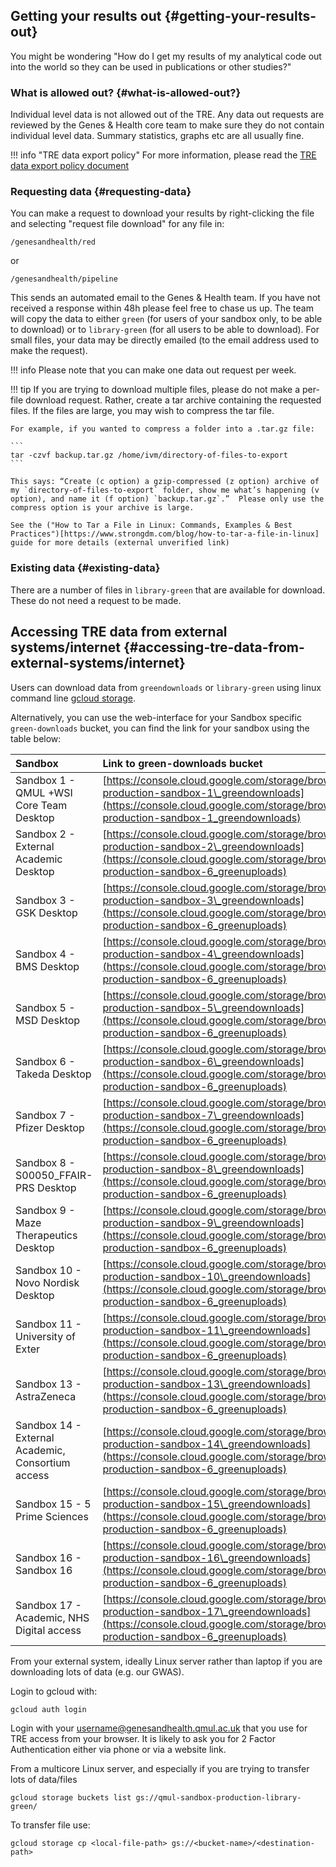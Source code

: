 ## Getting your results out {#getting-your-results-out}

You might be wondering "How do I get my results of my analytical code out into the world so they can be used in publications or other studies?"

### What is allowed out? {#what-is-allowed-out?}

Individual level data is not allowed out of the TRE. Any data out requests are reviewed by the Genes & Health core team to make sure they do not contain individual level data. Summary statistics, graphs etc are all usually fine. 

!!! info "TRE data export policy"
    For more information, please read the [TRE data export policy document](./TRE-data-export-policy-v2_5.pdf)

### Requesting data {#requesting-data}

You can make a request to download your results by right-clicking the file and selecting "request file download" for any file in:

```
/genesandhealth/red
```

or

```
/genesandhealth/pipeline
```

This sends an automated email to the Genes & Health team. If you have not received a response within 48h please feel free to chase us up. The team will copy the data to either `green` (for users of your sandbox only, to be able to download) or to `library-green` (for all users to be able to download). For small files, your data may be directly emailed (to the email address used to make the request).

!!! info
  Please note that you can make one data out request per week.

!!! tip
    If you are trying to download multiple files, please do not make a per-file download request.  Rather, create a tar archive containing the requested files.  If the files are large, you may wish to compress the tar file.

    For example, if you wanted to compress a folder into a .tar.gz file:

    ```
    tar -czvf backup.tar.gz /home/ivm/directory-of-files-to-export
    ```
    
    This says: “Create (c option) a gzip-compressed (z option) archive of my `directory-of-files-to-export` folder, show me what’s happening (v option), and name it (f option) `backup.tar.gz`.”  Please only use the compress option is your archive is large.

    See the ("How to Tar a File in Linux: Commands, Examples & Best Practices")[https://www.strongdm.com/blog/how-to-tar-a-file-in-linux] guide for more details (external unverified link) 

### Existing data {#existing-data}

There are a number of files in `library-green` that are available for download. These do not need a request to be made.


## Accessing TRE data from external systems/internet {#accessing-tre-data-from-external-systems/internet}

Users can download data from `greendownloads` or `library-green` using linux command line [gcloud storage](https://cloud.google.com/storage/docs).

Alternatively, you can use the web-interface for your Sandbox specific `green-downloads` bucket, you can find the link for your sandbox using the table below:

| Sandbox | Link to green-downloads bucket |
| :---- | :---- |
| Sandbox 1 \- QMUL \+WSI Core Team Desktop | [https://console.cloud.google.com/storage/browser/qmul-production-sandbox-1\_greendownloads](https://console.cloud.google.com/storage/browser/qmul-production-sandbox-1_greendownloads) |
| Sandbox 2 \- External Academic Desktop | [https://console.cloud.google.com/storage/browser/qmul-production-sandbox-2\_greendownloads](https://console.cloud.google.com/storage/browser/qmul-production-sandbox-6_greenuploads) |
| Sandbox 3 \- GSK Desktop | [https://console.cloud.google.com/storage/browser/qmul-production-sandbox-3\_greendownloads](https://console.cloud.google.com/storage/browser/qmul-production-sandbox-6_greenuploads) |
| Sandbox 4 \- BMS Desktop | [https://console.cloud.google.com/storage/browser/qmul-production-sandbox-4\_greendownloads](https://console.cloud.google.com/storage/browser/qmul-production-sandbox-6_greenuploads) |
| Sandbox 5 \- MSD Desktop | [https://console.cloud.google.com/storage/browser/qmul-production-sandbox-5\_greendownloads](https://console.cloud.google.com/storage/browser/qmul-production-sandbox-6_greenuploads) |
| Sandbox 6 \- Takeda Desktop | [https://console.cloud.google.com/storage/browser/qmul-production-sandbox-6\_greendownloads](https://console.cloud.google.com/storage/browser/qmul-production-sandbox-6_greenuploads) |
| Sandbox 7 \- Pfizer Desktop | [https://console.cloud.google.com/storage/browser/qmul-production-sandbox-7\_greendownloads](https://console.cloud.google.com/storage/browser/qmul-production-sandbox-6_greenuploads) |
| Sandbox 8 \- S00050\_FFAIR-PRS Desktop | [https://console.cloud.google.com/storage/browser/qmul-production-sandbox-8\_greendownloads](https://console.cloud.google.com/storage/browser/qmul-production-sandbox-6_greenuploads) |
| Sandbox 9 \- Maze Therapeutics Desktop | [https://console.cloud.google.com/storage/browser/qmul-production-sandbox-9\_greendownloads](https://console.cloud.google.com/storage/browser/qmul-production-sandbox-6_greenuploads) |
| Sandbox 10 \- Novo Nordisk Desktop | [https://console.cloud.google.com/storage/browser/qmul-production-sandbox-10\_greendownloads](https://console.cloud.google.com/storage/browser/qmul-production-sandbox-6_greenuploads) |
| Sandbox  11 \- University of Exter | [https://console.cloud.google.com/storage/browser/qmul-production-sandbox-11\_greendownloads](https://console.cloud.google.com/storage/browser/qmul-production-sandbox-6_greenuploads) |
| Sandbox 13 \- AstraZeneca | [https://console.cloud.google.com/storage/browser/qmul-production-sandbox-13\_greendownloads](https://console.cloud.google.com/storage/browser/qmul-production-sandbox-6_greenuploads) |
| Sandbox 14 \- External Academic, Consortium access | [https://console.cloud.google.com/storage/browser/qmul-production-sandbox-14\_greendownloads](https://console.cloud.google.com/storage/browser/qmul-production-sandbox-6_greenuploads) |
| Sandbox 15 \- 5 Prime Sciences | [https://console.cloud.google.com/storage/browser/qmul-production-sandbox-15\_greendownloads](https://console.cloud.google.com/storage/browser/qmul-production-sandbox-6_greenuploads) |
| Sandbox 16 \- Sandbox 16 | [https://console.cloud.google.com/storage/browser/qmul-production-sandbox-16\_greendownloads](https://console.cloud.google.com/storage/browser/qmul-production-sandbox-6_greenuploads) |
| Sandbox 17 \- Academic, NHS Digital access | [https://console.cloud.google.com/storage/browser/qmul-production-sandbox-17\_greendownloads](https://console.cloud.google.com/storage/browser/qmul-production-sandbox-6_greenuploads) |

From your external system, ideally Linux server rather than laptop if you are downloading lots of data (e.g. our GWAS).

Login to gcloud with:

```
gcloud auth login
```

Login with your [username@genesandhealth.qmul.ac.uk](mailto:username@genesandhealth.qmul.ac.uk) that you use for TRE access from your browser. It is likely to ask you for 2 Factor Authentication either via phone or via a website link.

From a multicore Linux server, and especially if you are trying to transfer lots of data/files

```
gcloud storage buckets list gs://qmul-sandbox-production-library-green/
```

To transfer file use:

```
gcloud storage cp <local-file-path> gs://<bucket-name>/<destination-path> 
```
